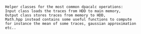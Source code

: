     Helper classes for the most common dpacalc operations:
    Input class loads the traces from HDD to main memory,
    Output class stores traces from memory to HDD,
    Math.hpp instead contains some useful functions to compute
    for instance the mean of some traces, gaussian approximation
    etc..